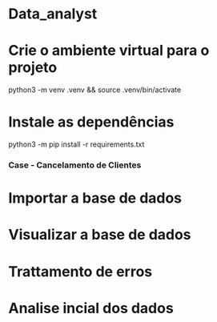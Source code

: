 # Data_analyst
 
# Crie o ambiente virtual para o projeto
python3 -m venv .venv && source .venv/bin/activate

# Instale as dependências
python3 -m pip install -r requirements.txt

### Case - Cancelamento de Clientes

# Importar a base de dados

# Visualizar a base de dados

# Trattamento de erros 

# Analise incial dos dados

